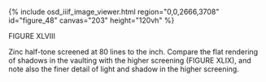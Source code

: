 {% include osd_iiif_image_viewer.html region="0,0,2666,3708" id="figure_48" canvas="203" height="120vh" %}

FIGURE XLVIII

Zinc half-tone screened at 80 lines to the inch. Compare the flat rendering of 
shadows in the vaulting with the higher screening (FIGURE XLIX), and note 
also the finer detail of light and shadow in the higher screening. 

